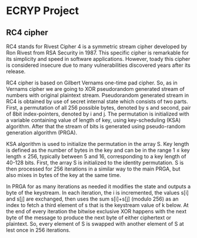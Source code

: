 # ECRYP Project
## RC4 cipher
RC4 stands for Rivest Cipher 4 is a symmetric stream cipher developed by Ron Rivest from RSA
Security in 1987. This specific cipher is remarkable for its simplicity and speed in software
applications. However, toady this cipher is considered insecure due to many vulnerabilities
discovered years after its release.

RC4 cipher is based on Gilbert Vernams one-time pad cipher. So, as in Vernams cipher we are going
to XOR pseudorandom generated stream of numbers with original plaintext stream. Pseudorandom
generated stream in RC4 is obtained by use of secret internal state which consists of two parts. First,
a permutation of all 256 possible bytes, denoted by s and second, pair of 8bit index-pointers,
denoted by i and j. The permutation is initialized with a variable containing value of length of key,
using key-scheduling (KSA) algorithm. After that the stream of bits is generated using pseudo-random
generation algorithm (PRGA).

KSA algorithm is used to initialize the permutation in the array S. Key length is defined as the number
of bytes in the key and can be in the range 1 ≤ key length ≤ 256, typically between 5 and 16,
corresponding to a key length of 40-128 bits. First, the array S is initialized to the identity
permutation. S is then processed for 256 iterations in a similar way to the main PRGA, but also mixes
in bytes of the key at the same time.

In PRGA for as many iterations as needed it modifies the state and outputs a byte of the keystream.
In each iteration, the i is incremented, the values s[i] and s[j] are exchanged, then uses the sum
s[i]+s[j] (modulo 256) as an index to fetch a third element of s that is the keystream value of k below.
At the end of every iteration the bitwise exclusive XOR happens with the next byte of the message to
produce the next byte of either ciphertext or plaintext. So, every element of S is swapped with
another element of S at lest once in 256 iterations.
